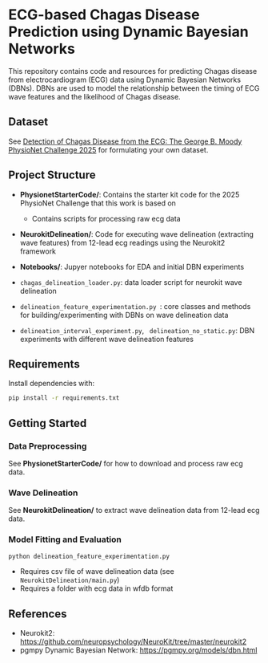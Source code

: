 # ECG-based Chagas Disease Prediction using Dynamic Bayesian Networks

This repository contains code and resources for predicting Chagas disease from electrocardiogram (ECG) data using Dynamic Bayesian Networks (DBNs). DBNs are used to model the relationship between the timing of ECG wave features and the likelihood of Chagas disease.

## Dataset

See [Detection of Chagas Disease from the ECG: The George B. Moody PhysioNet Challenge 2025](https://moody-challenge.physionet.org/2025/) for formulating your own dataset. 

## Project Structure

- **PhysionetStarterCode/**: Contains the starter kit code for the 2025 PhysioNet Challenge that this work is based on
  - Contains scripts for processing raw ecg data

- **NeurokitDelineation/**: Code for executing wave delineation (extracting wave features) from 12-lead ecg readings using the Neurokit2 framework

- **Notebooks/**: Jupyer notebooks for EDA and initial DBN experiments

- ```chagas_delineation_loader.py```: data loader script for neurokit wave delineation
- ```delineation_feature_experimentation.py ```: core classes and methods for building/experimenting with DBNs on wave delineation data
- ```delineation_interval_experiment.py```, ``` delineation_no_static.py```: DBN experiments with different wave delineation features

## Requirements

Install dependencies with:
```bash
pip install -r requirements.txt
```
## Getting Started

### Data Preprocessing

See **PhysionetStarterCode/** for how to download and process raw ecg data.

### Wave Delineation

See **NeurokitDelineation/** to extract wave delineation data from 12-lead ecg data.

### Model Fitting and Evaluation

```bash
python delineation_feature_experimentation.py
```
- Requires csv file of wave delineation data (see ```NeurokitDelineation/main.py```)
- Requires a folder with ecg data in wfdb format

## References

- Neurokit2: https://github.com/neuropsychology/NeuroKit/tree/master/neurokit2
- pgmpy Dynamic Bayesian Network: https://pgmpy.org/models/dbn.html